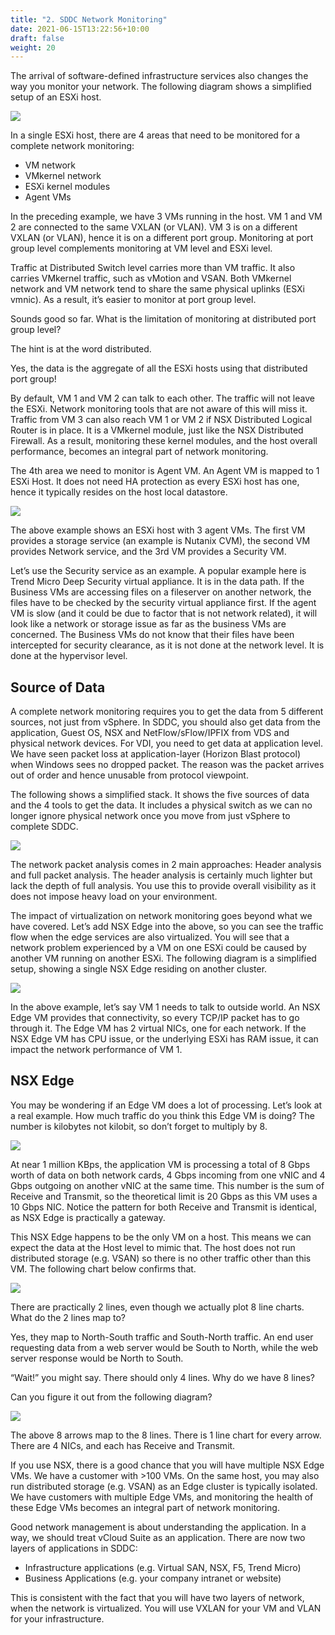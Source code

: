 ```yaml
---
title: "2. SDDC Network Monitoring"
date: 2021-06-15T13:22:56+10:00
draft: false
weight: 20
---
```


The arrival of software-defined infrastructure services also changes the way you monitor your network. The following diagram shows a simplified setup of an ESXi host.

![](2.5.2-fig-1.png)

In a single ESXi host, there are 4 areas that need to be monitored for a complete network monitoring:
- VM network
- VMkernel network
- ESXi kernel modules
- Agent VMs

In the preceding example, we have 3 VMs running in the host. VM 1 and VM 2 are connected to the same VXLAN (or VLAN). VM 3 is on a different VXLAN (or VLAN), hence it is on a different port group. Monitoring at port group level complements monitoring at VM level and ESXi level.

Traffic at Distributed Switch level carries more than VM traffic. It also carries VMkernel traffic, such as vMotion and VSAN. Both VMkernel network and VM network tend to share the same physical uplinks (ESXi vmnic). As a result, it’s easier to monitor at port group level. 

Sounds good so far. What is the limitation of monitoring at distributed port group level?

The hint is at the word distributed.

Yes, the data is the aggregate of all the ESXi hosts using that distributed port group!

By default, VM 1 and VM 2 can talk to each other. The traffic will not leave the ESXi. Network monitoring tools that are not aware of this will miss it. Traffic from VM 3 can also reach VM 1 or VM 2 if NSX Distributed Logical Router is in place. It is a VMkernel module, just like the NSX Distributed Firewall. As a result, monitoring these kernel modules, and the host overall performance, becomes an integral part of network monitoring.

The 4th area we need to monitor is Agent VM. An Agent VM is mapped to 1 ESXi Host. It does not need HA protection as every ESXi host has one, hence it typically resides on the host local datastore.

![](2.5.2-fig-2.png)

The above example shows an ESXi host with 3 agent VMs. The first VM provides a storage service (an example is Nutanix CVM), the second VM provides Network service, and the 3rd VM provides a Security VM.

Let’s use the Security service as an example. A popular example here is Trend Micro Deep Security virtual appliance. It is in the data path. If the Business VMs are accessing files on a fileserver on another network, the files have to be checked by the security virtual appliance first. If the agent VM is slow (and it could be due to factor that is not network related), it will look like a network or storage issue as far as the business VMs are concerned. The Business VMs do not know that their files have been intercepted for security clearance, as it is not done at the network level. It is done at the hypervisor level.

## Source of Data

A complete network monitoring requires you to get the data from 5 different sources, not just from vSphere. In SDDC, you should also get data from the application, Guest OS, NSX and NetFlow/sFlow/IPFIX from VDS and physical network devices. For VDI, you need to get data at application level. We have seen packet loss at application-layer (Horizon Blast protocol) when Windows sees no dropped packet. The reason was the packet arrives out of order and hence unusable from protocol viewpoint.

The following shows a simplified stack. It shows the five sources of data and the 4 tools to get the data. It includes a physical switch as we can no longer ignore physical network once you move from just vSphere to complete SDDC.

![](2.5.2-fig-3.png)

The network packet analysis comes in 2 main approaches: Header analysis and full packet analysis. The header analysis is certainly much lighter but lack the depth of full analysis. You use this to provide overall visibility as it does not impose heavy load on your environment.

The impact of virtualization on network monitoring goes beyond what we have covered. Let’s add NSX Edge into the above, so you can see the traffic flow when the edge services are also virtualized. You will see that a network problem experienced by a VM on one ESXi could be caused by another VM running on another ESXi. The following diagram is a simplified setup, showing a single NSX Edge residing on another cluster.

![](2.5.2-fig-4.png)

In the above example, let’s say VM 1 needs to talk to outside world. An NSX Edge VM provides that connectivity, so every TCP/IP packet has to go through it. The Edge VM has 2 virtual NICs, one for each network. If the NSX Edge VM has CPU issue, or the underlying ESXi has RAM issue, it can impact the network performance of VM 1.

## NSX Edge

You may be wondering if an Edge VM does a lot of processing. Let’s look at a real example. How much traffic do you think this Edge VM is doing? The number is kilobytes not kilobit, so don’t forget to multiply by 8.

![](2.5.2-fig-5.png)

At near 1 million KBps, the application VM is processing a total of 8 Gbps worth of data on both network cards, 4 Gbps incoming from one vNIC and 4 Gbps outgoing on another vNIC at the same time. This number is the sum of Receive and Transmit, so the theoretical limit is 20 Gbps as this VM uses a 10 Gbps NIC. Notice the pattern for both Receive and Transmit is identical, as NSX Edge is practically a gateway.

This NSX Edge happens to be the only VM on a host. This means we can expect the data at the Host level to mimic that. The host does not run distributed storage (e.g. VSAN) so there is no other traffic other than this VM. The following chart below confirms that.

![](2.5.2-fig-6.png)

There are practically 2 lines, even though we actually plot 8 line charts. What do the 2 lines map to?

Yes, they map to North-South traffic and South-North traffic. An end user requesting data from a web server would be South to North, while the web server response would be North to South.

“Wait!” you might say. There should only 4 lines. Why do we have 8 lines?

Can you figure it out from the following diagram?

![](2.5.2-fig-7.png)

The above 8 arrows map to the 8 lines. There is 1 line chart for every arrow. There are 4 NICs, and each has Receive and Transmit.

If you use NSX, there is a good chance that you will have multiple NSX Edge VMs. We have a customer with >100 VMs. On the same host, you may also run distributed storage (e.g. VSAN) as an Edge cluster is typically isolated. We have customers with multiple Edge VMs, and monitoring the health of these Edge VMs becomes an integral part of network monitoring.

Good network management is about understanding the application. In a way, we should treat vCloud Suite as an application. There are now two layers of applications in SDDC: 
- Infrastructure applications (e.g. Virtual SAN, NSX, F5, Trend Micro)
- Business Applications (e.g. your company intranet or website)

This is consistent with the fact that you will have two layers of network, when the network is virtualized. You will use VXLAN for your VM and VLAN for your infrastructure.